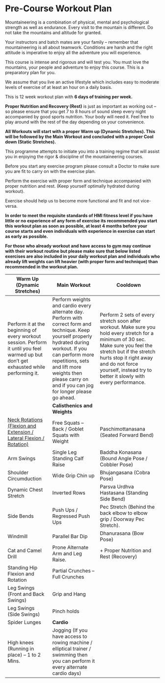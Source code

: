 # Pre-Course Workout Plan
Mountaineering is a combination of physical, mental and psychological strength as well as endurance. Every visit to the mountain is different. Do not take the mountains and altitude for granted.

Your instructors and batch mates are your family – remember that mountaineering is all about teamwork. Conditions are harsh and the right attitude is imperative to enjoy all the adventure you will experience.

This course is intense and rigorous and will test you. You must love the mountains, your people and adventure to enjoy this course. This is a preparatory plan for you.

We assume that you live an active lifestyle which includes easy to moderate levels of exercise of at least an hour on a daily basis.

This is 12 week workout plan with **6 days of training per week.**

**Proper Nutrition and Recovery (Rest)** is just as important as working out – so please ensure that you get 7 to 8 hours of sound sleep every night accompanied by good sports nutrition. Your body will need it. Feel free to play around with the rest of the day depending on your convenience.

**All Workouts will start with a proper Warm up (Dynamic Stretches). This will be followed by the Main Workout and concluded with a proper Cool down (Static Stretches).**

This programme attempts to initiate you into a training regime that will assist you in enjoying the rigor & discipline of the mountaineering courses.

Before you start any exercise program please consult a Doctor to make sure you are fit to carry on with the exercise plan.

Perform the exercise with proper form and technique accompanied with proper nutrition and rest. (Keep yourself optimally hydrated during workout).

Exercise should help us to become more functional and fit and not vice-versa.

**In order to meet the requisite standards of HMI fitness level if you have little or no experience of any form of exercise its recommended you start this workout plan as soon as possible, at least 4 months before your course starts and even individuals with experience in exercise can start as early as possible.**

**For those who already workout and have access to gym  may continue with their workout routine but please make sure that below listed exercises are also included in your daily workout plan and individuals who already lift weights can lift heavier (with proper form and technique) than recommended in the workout plan.**  
  
  

|Warm Up (Dynamic Stretches) | Main Workout | Cooldown
|---|---|---|
| Perform it at the beginning of every workout session. Perform it until you feel warmed up but don’t get exhausted while performing it.| Perform weights and cardio every alternate day. Perform with correct form and technique. Keep yourself properly hydrated during workout. If you can perform more repetitions, sets and lift more weights then please carry on and if you can jog for longer please go ahead. | Perform 2 sets of every stretch soon after workout. Make sure you hold every stretch for a minimum of 30 sec. Make sure you feel the stretch but if the stretch hurts stop it right away and do not force yourself, instead try to better it slowly with every performance. |
| | **Calisthenics and Weights** | |
| [Neck Rotations (Flexion and Extension / Lateral Flexion / Rotation)](https://www.youtube.com/watch?v=W2IlxHQwR14) | Free Squats – Back / Goblet Squats with Weight | Paschimottanasana (Seated Forward Bend) |
| Arm Swings | Single Leg Standing Calf Raise | Baddha Konasana (Bound Angle Pose / Cobbler Pose) |
| Shoulder Circumduction | Wide Grip Chin up | Bhujangasana (Cobra Pose) |
| Dynamic Chest Stretch | Inverted Rows | Parsva Urdhva Hastasana (Standing Side Bend) |
| Side Bends | Push Ups / Regressed Push Ups | Pec Stretch (Behind the back elbow to elbow grip / Doorway Pec Stretch). |
| Windmill | Parallel Bar Dip | Dhanurasana (Bow Pose) |
| Cat and Camel Drill | Prone Alternate Arm and Leg Raise. | + Proper Nutrition and Rest (Recovery) |
| Standing Hip Flexion and Rotation | Partial Crunches – Full Crunches | |
| Leg Swings (Front and Back Swings) | Grip and Hang | |
| Leg Swings (Side Swings) | Pinch holds | |
| Spider Lunges | **Cardio** | |
| High knees (Running in place) – 1 to 2 Mins. | Jogging (If you have access to rowing machine / elliptical trainer / swimming then you can perform it every alternate cardio days) | |
